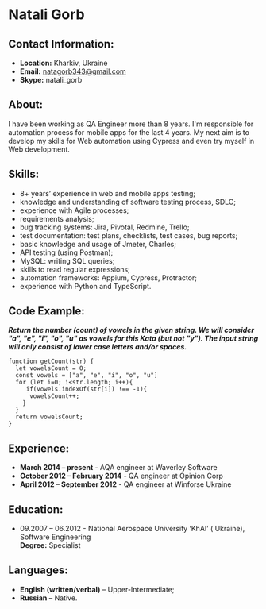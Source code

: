# **Natali Gorb**

## **Contact Information:**
* **Location:** Kharkiv, Ukraine
* **Email:** natagorb343@gmail.com
* **Skype:** natali_gorb

## **About:**
I have been working as QA Engineer more than 8 years. I'm responsible for automation process for mobile apps for the last 4 years. My next aim is to develop my skills for Web automation using Cypress and even try myself in Web development.

## **Skills:**
* 8+ years’ experience in web and mobile apps testing;
*  knowledge and understanding of software testing process, SDLC;
*  experience with Agile processes;
*  requirements analysis;
*  bug tracking systems: Jira, Pivotal, Redmine, Trello;
*  test documentation: test plans, checklists, test­ cases, bug reports;
*  basic knowledge and usage of Jmeter, Charles;
*  API testing (using Postman);
*  MySQL: writing SQL queries;
*  skills to read regular expressions;
*  automation frameworks: Appium, Cypress, Protractor;
*  experience with Python and TypeScript.

## **Code Example:**
**_Return the number (count) of vowels in the given string.
We will consider "a", "e", "i", "o", "u" as vowels for this Kata (but not "y"). The input string will only consist of lower case letters and/or spaces._**
```
function getCount(str) {
  let vowelsCount = 0;
  const vowels = ["a", "e", "i", "o", "u"]  
  for (let i=0; i<str.length; i++){
     if(vowels.indexOf(str[i]) !== -1){
      vowelsCount++;
    }   
  }    
  return vowelsCount;
}
```

## **Experience:**
* **March 2014 – present** - AQA engineer at Waverley Software
* **October 2012 – February 2014** - QA engineer at Opinion Corp
* **April 2012 – September 2012** - QA engineer at Winforse Ukraine

## **Education:**
* 09.2007 – 06.2012 - National Aerospace University ‘KhAI’ ( Ukraine), Software Engineering  
**Degree:** Specialist

## **Languages:**
* **English (written/verbal)** – Upper-Intermediate;
* **Russian** – Native.



